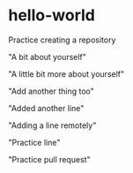 # hello-world
Practice creating a repository

"A bit about yourself"

"A little bit more about yourself"

"Add another thing too"

"Added another line"

"Adding a line remotely"

"Practice line"

"Practice pull request"
